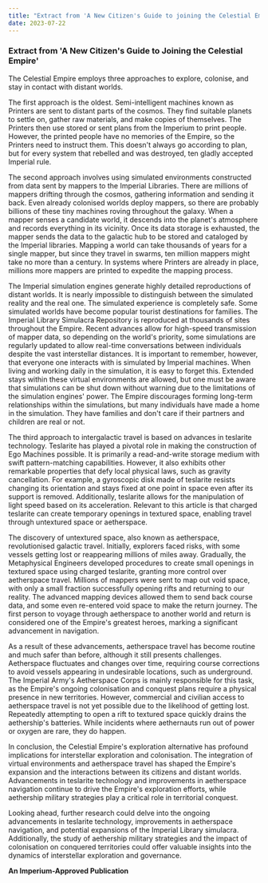 ```yaml
---
title: "Extract from 'A New Citizen's Guide to joining the Celestial Empire'."
date: 2023-07-22
---
```


### Extract from 'A New Citizen's Guide to Joining the Celestial Empire'

The Celestial Empire employs three approaches to explore, colonise, and stay in contact with distant worlds.

The first approach is the oldest. Semi-intelligent machines known as Printers are sent to distant parts of the cosmos. They find suitable planets to settle on, gather raw materials, and make copies of themselves. The Printers then use stored or sent plans from the Imperium to print people. However, the printed people have no memories of the Empire, so the Printers need to instruct them. This doesn't always go according to plan, but for every system that rebelled and was destroyed, ten gladly accepted Imperial rule.

The second approach involves using simulated environments constructed from data sent by mappers to the Imperial Libraries. There are millions of mappers drifting through the cosmos, gathering information and sending it back. Even already colonised worlds deploy mappers, so there are probably billions of these tiny machines roving throughout the galaxy. When a mapper senses a candidate world, it descends into the planet's atmosphere and records everything in its vicinity. Once its data storage is exhausted, the mapper sends the data to the galactic hub to be stored and cataloged by the Imperial libraries. Mapping a world can take thousands of years for a single mapper, but since they travel in swarms, ten million mappers might take no more than a century. In systems where Printers are already in place, millions more mappers are printed to expedite the mapping process.

The Imperial simulation engines generate highly detailed reproductions of distant worlds. It is nearly impossible to distinguish between the simulated reality and the real one. The simulated experience is completely safe. Some simulated worlds have become popular tourist destinations for families. The Imperial Library Simulacra Repository is reproduced at thousands of sites throughout the Empire. Recent advances allow for high-speed transmission of mapper data, so depending on the world's priority, some simulations are regularly updated to allow real-time conversations between individuals despite the vast interstellar distances. It is important to remember, however, that everyone one interacts with is simulated by Imperial machines. When living and working daily in the simulation, it is easy to forget this. Extended stays within these virtual environments are allowed, but one must be aware that simulations can be shut down without warning due to the limitations of the simulation engines' power. The Empire discourages forming long-term relationships within the simulations, but many individuals have made a home in the simulation. They have families and don't care if their partners and children are real or not.

The third approach to intergalactic travel is based on advances in teslarite technology. Teslarite has played a pivotal role in making the construction of Ego Machines possible. It is primarily a read-and-write storage medium with swift pattern-matching capabilities. However, it also exhibits other remarkable properties that defy local physical laws, such as gravity cancellation. For example, a gyroscopic disk made of teslarite resists changing its orientation and stays fixed at one point in space even after its support is removed. Additionally, teslarite allows for the manipulation of light speed based on its acceleration. Relevant to this article is that charged teslarite can create temporary openings in textured space, enabling travel through untextured space or aetherspace.

The discovery of untextured space, also known as aetherspace, revolutionised galactic travel. Initially, explorers faced risks, with some vessels getting lost or reappearing millions of miles away. Gradually, the Metaphysical Engineers developed procedures to create small openings in textured space using charged teslarite, granting more control over aetherspace travel. Millions of mappers were sent to map out void space, with only a small fraction successfully opening rifts and returning to our reality. The advanced mapping devices allowed them to send back course data, and some even re-entered void space to make the return journey. The first person to voyage through aetherspace to another world and return is considered one of the Empire's greatest heroes, marking a significant advancement in navigation.

As a result of these advancements, aetherspace travel has become routine and much safer than before, although it still presents challenges. Aetherspace fluctuates and changes over time, requiring course corrections to avoid vessels appearing in undesirable locations, such as underground. The Imperial Army's Aetherspace Corps is mainly responsible for this task, as the Empire's ongoing colonisation and conquest plans require a physical presence in new territories. However, commercial and civilian access to aetherspace travel is not yet possible due to the likelihood of getting lost. Repeatedly attempting to open a rift to textured space quickly drains the aethership's batteries. While incidents where aethernauts run out of power or oxygen are rare, they do happen.

In conclusion, the Celestial Empire's exploration alternative has profound implications for interstellar exploration and colonisation. The integration of virtual environments and aetherspace travel has shaped the Empire's expansion and the interactions between its citizens and distant worlds. Advancements in teslarite technology and improvements in aetherspace navigation continue to drive the Empire's exploration efforts, while aethership military strategies play a critical role in territorial conquest.

Looking ahead, further research could delve into the ongoing advancements in teslarite technology, improvements in aetherspace navigation, and potential expansions of the Imperial Library simulacra. Additionally, the study of aethership military strategies and the impact of colonisation on conquered territories could offer valuable insights into the dynamics of interstellar exploration and governance.

**An Imperium-Approved Publication**

